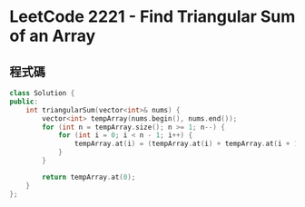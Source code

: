 # LeetCode 2221 - Find Triangular Sum of an Array

## 程式碼

```cpp
class Solution {
public:
    int triangularSum(vector<int>& nums) {
        vector<int> tempArray(nums.begin(), nums.end());
        for (int n = tempArray.size(); n >= 1; n--) {
            for (int i = 0; i < n - 1; i++) {
                tempArray.at(i) = (tempArray.at(i) + tempArray.at(i + 1)) % 10;
            }
        }

        return tempArray.at(0);
    }
};
```
